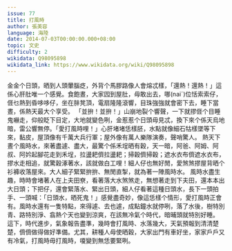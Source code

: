 ```yaml
---
issue: 77
title: 打風時
author: 張美容
language: 海陸
date: 2014-07-03T00:00:00.000+08:00
topic: 文史
difficulty: 2
wikidata: Q98095898
wikidata_link: https://www.wikidata.org/wiki/Q98095898
---
```

金金个日頭，晒到人頭暈腦疺，外背个馬膠路像人會熔忒樣，「還熱！還熱！」這係心肝肚唯一个感覺。食飽晝，大家囥到屋肚，毋敢出去，哪(naiˊ)位恬索索仔，𠊎乜熱到昏哆哆仔，坐在肨凳頂，電扇隆隆滾響，目珠強強就會密下去，睡下當晝，係熱天最大个享受。
「並拚！並拚！」山崩地裂个響聲，一下就摎𠊎个目睡鬼嚇走，仰般眨下目定，大地就變色咧，金惹惹个日頭毋見忒，換下來个係天烏地暗，雷公響無停。「愛打風時哩！」心肝堵堵恁樣胚，水點就像細石牯樣墜等下來，黏皮，屋頂像有千萬大兵行軍；屋外像有萬人樂隊演奏，聲哨驚人。
熱天下晝个風時水，來著盡遽、盡大，最驚个係禾埕晒有穀，天一暗，阿爸、阿姆、阿叔、阿妗起腳花走到禾埕，拉盪耙儕拉盪耙；掃穀儕掃穀；遮水衣布儕遮水衣布，摎水走相追，就驚穀涿著水，該就做白工哩！細人仔也無好閒，愛煞煞摎屋背晒个衫褲收落屋來。大人細子緊緊拚拚、無閒直掣，就為著一陣風時水。
風時水盡生趣，時時會堵著人在上夫田尞，看著落大水煞煞走，無想著走到下夫田，還本本出大日頭；下把仔，還會緊落水、緊出日頭，細人仔看著這種日頭水，長下一頭拍手、一頭喊：「日頭水，晒死鬼！」感覺盡奇妙，像這恁樣个情形，愛打風時正會有。風時水還有一隻特點，來得遽、去也遽，成點鐘水就停咧，落了水後，樹特別青、路特別淨、翕熱个天也變到涼爽，在該無冷氣个時代，暗晡頭就特別好睡。
這下，時代進步，氣象報告盡準，幾時會打風時、水落幾大，天氣預報到清清楚楚，儕儕做得做好準備。尤其，耕種人毋使晒穀，大家出門有車好坐，家家戶戶又有冷氣，打風時毋打風時，嗄變到無恁要緊咧。